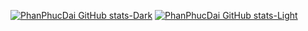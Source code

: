 [![PhanPhucDai GitHub stats-Dark](https://github-readme-stats.vercel.app/api?username=PhanPhucDai&show_icons=true&theme=dark#gh-dark-mode-only)](https://github.com/PhanPhucDai/github-readme-stats#gh-dark-mode-only)
[![PhanPhucDai GitHub stats-Light](https://github-readme-stats.vercel.app/api?username=PhanPhucDai&show_icons=true&theme=default#gh-light-mode-only)](https://github.com/PhanPhucDai/github-readme-stats#gh-light-mode-only)
